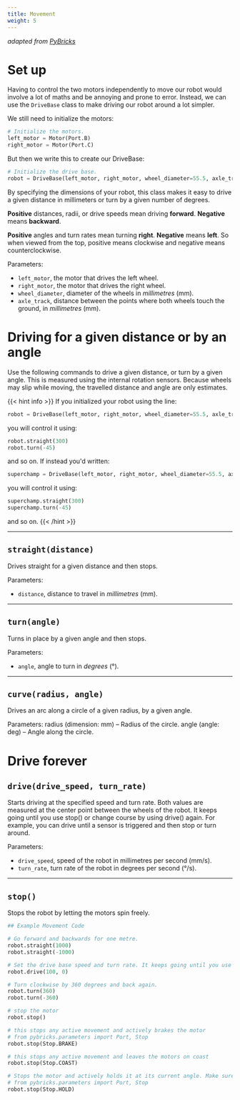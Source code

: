 ```yaml
---
title: Movement
weight: 5
---
```

*adapted from [PyBricks](https://docs.pybricks.com/en/stable/robotics.html)*

# Set up
Having to control the two motors independently to move our robot would involve a lot of maths and be annoying and prone to error.
Instead, we can use the `DriveBase` class to make driving our robot around a lot simpler.

We still need to initialize the motors:
```python
# Initialize the motors.
left_motor = Motor(Port.B)
right_motor = Motor(Port.C)
```

But then we write this to create our DriveBase:
```python
# Initialize the drive base.
robot = DriveBase(left_motor, right_motor, wheel_diameter=55.5, axle_track=104)
```

By specifying the dimensions of your robot, this class makes it easy to drive a given distance in millimeters or turn by a given number of degrees.

**Positive** distances, radii, or drive speeds mean driving **forward**. **Negative** means **backward**.

**Positive** angles and turn rates mean turning **right**. **Negative** means **left**. So when viewed from the top, positive means clockwise and negative means counterclockwise.

Parameters:
- `left_motor`, the motor that drives the left wheel.
- `right_motor`, the motor that drives the right wheel.
- `wheel_diameter`, diameter of the wheels in *millimetres* (mm).
- `axle_track`, distance between the points where both wheels touch the ground, in *millimetres* (mm).
# Driving for a given distance or by an angle
Use the following commands to drive a given distance, or turn by a given angle.
This is measured using the internal rotation sensors. Because wheels may slip while moving, the travelled distance and angle are only estimates.

{{< hint info >}}
If you initialized your robot using the line:
```python
robot = DriveBase(left_motor, right_motor, wheel_diameter=55.5, axle_track=104)
```
you will control it using:
```python
robot.straight(300)
robot.turn(-45)
```
and so on. If instead you'd written:
```python
superchamp = DriveBase(left_motor, right_motor, wheel_diameter=55.5, axle_track=104)
```
you will control it using:
```python
superchamp.straight(300)
superchamp.turn(-45)
```
and so on.
{{< /hint >}}

---
## `straight(distance)`
Drives straight for a given distance and then stops.

Parameters:
- `distance`, distance to travel in *millimetres* (mm).

---
## `turn(angle)`
Turns in place by a given angle and then stops.

Parameters:
- `angle`, angle to turn in *degrees* (&deg;).

---
## `curve(radius, angle)`
Drives an arc along a circle of a given radius, by a given angle.

Parameters:
radius (dimension: mm) – Radius of the circle.
angle (angle: deg) – Angle along the circle.

# Drive forever
## `drive(drive_speed, turn_rate)` 
Starts driving at the specified speed and turn rate. Both values are measured at the center point between the wheels of the robot. It keeps going until you use stop() or change course by using drive() again. For example, you can drive until a sensor is triggered and then stop or turn around. 

Parameters:
- `drive_speed`, speed of the robot in millimetres per second (mm/s).
- `turn_rate`, turn rate of the robot in degrees per second (&deg;/s).

---
## `stop()`
Stops the robot by letting the motors spin freely.


```python
## Example Movement Code 

# Go forward and backwards for one metre.
robot.straight(1000)
robot.straight(-1000)

# Set the drive base speed and turn rate. It keeps going until you use stop()
robot.drive(100, 0)

# Turn clockwise by 360 degrees and back again. 
robot.turn(360)
robot.turn(-360)

# stop the motor
robot.stop()

# this stops any active movement and actively brakes the motor 
# from pybricks.parameters import Port, Stop
robot.stop(Stop.BRAKE)

# this stops any active movement and leaves the motors on coast
robot.stop(Stop.COAST)

# Stops the motor and actively holds it at its current angle. Make sure you include Stop in 
# from pybricks.parameters import Port, Stop
robot.stop(Stop.HOLD)
```